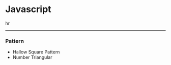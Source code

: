 <h1>Javascript</h1>hr

<hr/>

<h3>Pattern</h3>

<ul>
<li>Hallow Square Pattern</li>
<li>Number Triangular</li>
</ul>
